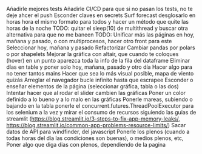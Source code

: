 Añadirle mejores tests
Añadirle CI/CD para que si no pasan los tests, no te deje ahcer el push
Esconder claves en secrets
Surf forecast desglosarlo en horas
hora el mismo formato para todos y hacer un método que quite las horas de la noche
TODO: quitar el sleep(10) de multithread y buscar otra alternativa para que no me baneen
TODO: Unificar más las páginas en hoy, mañana y pasado, o con multiprocesos, hacer otro front para este
Seleccionar hoy, mañana y pasado
Refactorizar
Cambiar pandas por polars o por shapelets
Mejorar la gráfica con altair, que cuando te coloques (hover) en un punto aparezca toda la info de la fila del dataframe
Eliminar días en table y poner solo hoy, mañana, pasado y otro día
Hacer algo para no tener tantos mains
Hacer que sea lo más visual posible, mapa de viento quizás
Arreglar el navegador bucle infinito hasta que escrapee
Esconder o enseñar elementos de la página (seleccionar gráfica, tabla o las dos)
Intentar hacer que al rodar el slider cambien las gráficas
Poner un color definido a lo bueno y a lo malo en las gráficas
Ponerle mareas, subiendo o bajando en la tabla
ponerle el concurrent.futures.ThreadPoolExecutor para los selenium a la vez y mirar el consumo de recursos siguiendo las guias de streamlit
(https://blog.streamlit.io/3-steps-to-fix-app-memory-leaks/, https://blog.streamlit.io/common-app-problems-resource-limits/)
Sacar datos de API para windfinder, del javascript
Ponerle los plenos (cuando a todas horas del día las condiciones son buenas), o medios plenos, etc, Poner algo que diga dias con plenos, dependiendo de la pagina